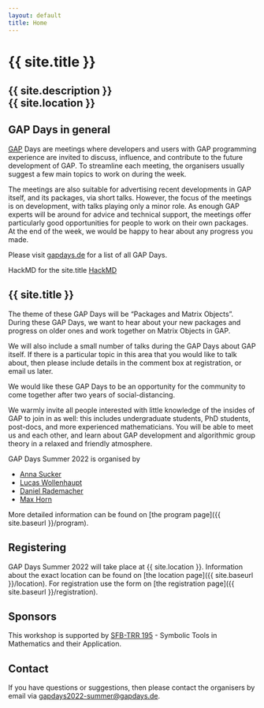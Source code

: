 ```yaml
---
layout: default
title: Home
---
```


# {{ site.title }}

## {{ site.description }}<br> {{ site.location }}

## GAP Days in general

[GAP](https://www.gap-system.org/) Days are meetings where developers and users
with GAP programming experience are invited to discuss, influence, and
contribute to the future development of GAP. To streamline each meeting, the
organisers usually suggest a few main topics to work on during the week.

The meetings are also suitable for advertising recent developments in GAP
itself, and its packages, via short talks.  However, the focus of the meetings
is on development, with talks playing only a minor role.  As enough GAP experts
will be around for advice and technical support, the meetings offer particularly
good opportunities for people to work on their own packages. At the end of the
week, we would be happy to hear about any progress you made.

Please visit [gapdays.de](https://www.gapdays.de) for a list of all GAP Days.

HackMD for the site.title [HackMD](https://hackmd.io/Zx09dY1UQMyOmUfrpPk9dg)

## {{ site.title }}

The theme of these GAP Days will be “Packages and Matrix Objects”.
During these GAP Days, we want to hear about your new packages and progress on older 
ones and work together on Matrix Objects in GAP.

We will also include a small number of talks during the GAP Days about GAP itself. 
If there is a particular topic in this area that
you would like to talk about, then please include details in the comment
box at registration, or email us later.

We would like these GAP Days to be an opportunity for the community to come together 
after two years of social-distancing. 

We warmly invite all people interested with
little knowledge of the insides of GAP to join in as well: this includes undergraduate
students, PhD students, post-docs, and more experienced mathematicians. You will
be able to meet us and each other, and learn about GAP development and
algorithmic group theory in a relaxed and friendly atmosphere.

GAP Days Summer 2022 is organised by

* [Anna Sucker](https://www.art.rwth-aachen.de/cms/MATHB/Der-Lehrstuhl/Team/Wissenschaftliche-Beschaeftigte/~qylbk/Anna-Sucker/?allou=1)
* [Lucas Wollenhaupt](https://www.mathematik.rwth-aachen.de/cms/Mathematik/Die-Fachgruppe/Institute-Lehrstuehle/Personen/~bkbg/Mitarbeiter-CAMPUS-/?gguid=0xC2328DD054F9C3448D51BC45C68F449F&lidx=1&allou=1)
* [Daniel Rademacher](https://www.art.rwth-aachen.de/cms/MATHB/Der-Lehrstuhl/Team/Wissenschaftliche-Beschaeftigte/~mfzlh/Daniel-Rademacher/?lidx=1&allou=1)
* [Max Horn](https://www.mathematik.uni-kl.de/en/agag/people/head/prof-dr-max-horn/seite)

More detailed information can be found on [the program page]({{ site.baseurl }}/program).


## Registering

GAP Days Summer 2022 will take place at {{ site.location }}. Information
about the exact location can be found on [the location
page]({{ site.baseurl }}/location). For registration use the form on [the registration page]({{ site.baseurl }}/registration).

## Sponsors

This workshop is supported by [SFB-TRR 195](https://www.computeralgebra.de/sfb/) - Symbolic Tools in Mathematics and their Application.

## <a name="contact"></a> Contact

If you have questions or suggestions, then please contact the organisers by
email via [gapdays2022-summer@gapdays.de](mailto:gapdays2022-summer@gapdays.de).
